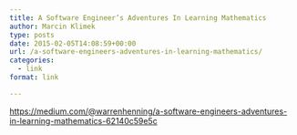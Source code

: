 ```yaml
---
title: A Software Engineer’s Adventures In Learning Mathematics
author: Marcin Klimek
type: posts
date: 2015-02-05T14:08:59+00:00
url: /a-software-engineers-adventures-in-learning-mathematics/
categories:
  - link
format: link

---
```

<div dir="ltr">
  <a href="https://medium.com/@warrenhenning/a-software-engineers-adventures-in-learning-mathematics-62140c59e5c">https://medium.com/@warrenhenning/a-software-engineers-adventures-in-learning-mathematics-62140c59e5c</a>
</div>

&nbsp;